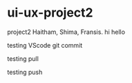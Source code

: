 # ui-ux-project2

project2
Haitham, Shima, Fransis.
hi
hello

testing VScode git commit

testing pull

testing push